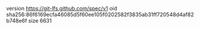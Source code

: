version https://git-lfs.github.com/spec/v1
oid sha256:86f6169ecfa46085d5f60ee105f0202582f3835ab31ff720548d4af82b748e6f
size 6631
